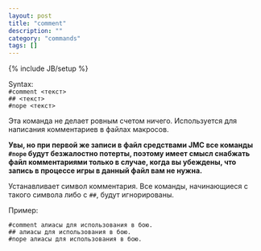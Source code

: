 ```yaml
---
layout: post
title: "comment"
description: ""
category: "commands"
tags: []
---
```

{% include JB/setup %}

Syntax:  
`#comment <текст>`  
`## <текст>`  
`#nope <текст>`  

Эта команда не делает ровным счетом ничего. 
Используется для написания комментариев в файлах макросов. 

**Увы, но при первой же записи в файл средствами JMC все команды `#nope` будут безжалостно потерты, поэтому имеет смысл 
снабжать файл комментариями только в случае, когда вы убеждены, что запись в процессе игры в данный файл вам не нужна.**

Устанавливает символ комментария.
Все команды, начинающиеся с такого символа либо с `##`, будут игнорированы.

Пример:

    #comment алиасы для использования в бою.
    ## алиасы для использования в бою.
    #nope алиасы для использования в бою.

